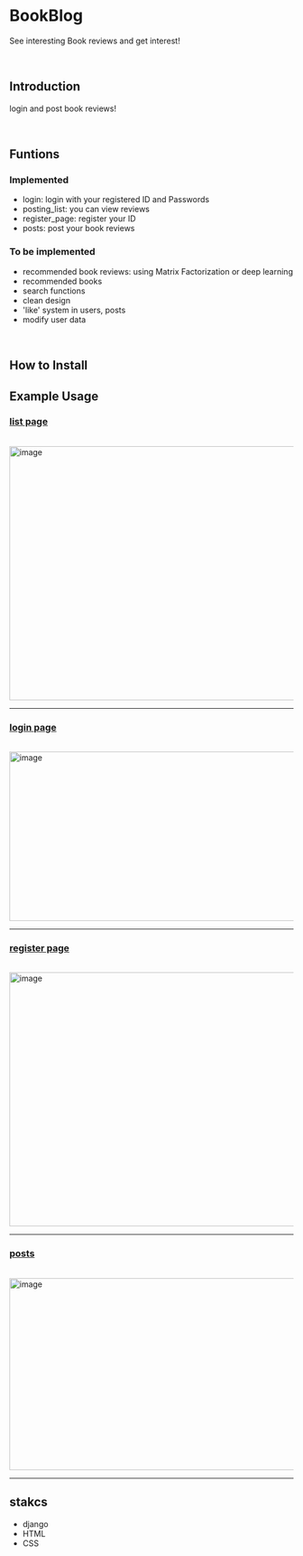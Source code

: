 # BookBlog
See interesting Book reviews and get interest!

<br>


## Introduction
login and post book reviews!

<br>


## Funtions
### Implemented
- login: login with your registered ID and Passwords
- posting_list: you can view reviews 
- register_page: register your ID
- posts: post your book reviews

### To be implemented
- recommended book reviews: using Matrix Factorization or deep learning
- recommended books
- search functions
- clean design
- 'like' system in users, posts
- modify user data

<br>


## How to Install



## Example Usage
### [list page](https://velog.io/@sonj0407/%EA%B2%8C%EC%8B%9C%EA%B8%80-%EC%B6%9C%EB%A0%A5%ED%95%98%EB%8A%94-%ED%8E%98%EC%9D%B4%EC%A7%80-%EB%A7%8C%EB%93%A4%EA%B8%B0)
<br>
<img width="600" height="450" alt="image" src="https://github.com/user-attachments/assets/8faf7875-22b2-42eb-a9c5-b66b575687a3" />

------------------------------------------------------------------------------------------------

### [login page](https://velog.io/@sonj0407/%EB%A1%9C%EA%B7%B8%EC%9D%B8-%ED%8E%98%EC%9D%B4%EC%A7%80-%EC%83%9D%EC%84%B1%ED%95%98%EA%B8%B0)
<br>
<img width="600" height="300" alt="image" src="https://github.com/user-attachments/assets/0a53e01d-c22c-4df4-af6d-a5345020f4cf" />


------------------------------------------------------------------------------------------------

### [register page](https://velog.io/@sonj0407/Custom-User%EB%AA%A8%EB%8D%B8-%EC%84%A4%EA%B3%84%ED%95%98%EC%97%AC-%ED%9A%8C%EC%9B%90%EA%B0%80%EC%9E%85-%ED%8E%98%EC%9D%B4%EC%A7%80-%EB%A7%8C%EB%93%A4%EA%B8%B0)
<br>
<img width="600" height="450" alt="image" src="https://github.com/user-attachments/assets/27cd10ad-144e-41b4-9609-679d907db446" />


------------------------------------------------------------------------------------------------

### [posts](https://velog.io/@sonj0407/%EA%B2%8C%EC%8B%9C%EA%B8%80-%EC%B6%9C%EB%A0%A5%ED%95%98%EB%8A%94-%ED%8E%98%EC%9D%B4%EC%A7%80-%EB%A7%8C%EB%93%A4%EA%B8%B0)
<br>
<img width="600" height="340" alt="image" src="https://github.com/user-attachments/assets/32b30742-8321-40ac-adbf-f36d9413b6c6" />


------------------------------------------------------------------------------------------------

## stakcs
- django
- HTML
- CSS
